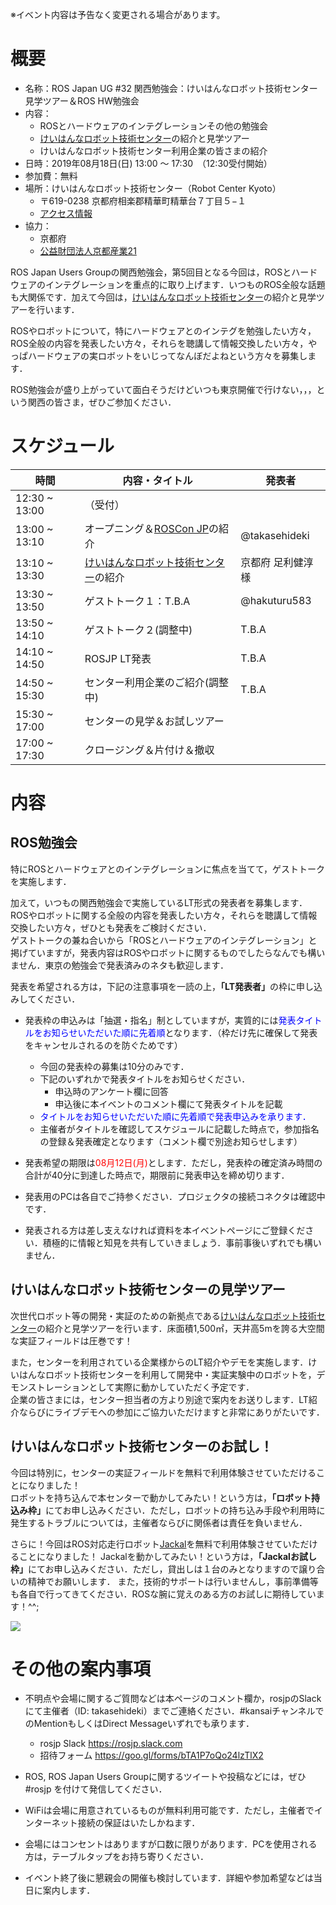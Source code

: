 ※イベント内容は予告なく変更される場合があります。

# 概要

- 名称：ROS Japan UG #32 関西勉強会：けいはんなロボット技術センター見学ツアー＆ROS HW勉強会
- 内容：
    - ROSとハードウェアのインテグレーションその他の勉強会
    - [けいはんなロボット技術センター](https://www.pref.kyoto.jp/sangyo-sien/robotcenterkyoto.html)の紹介と見学ツアー
    - けいはんなロボット技術センター利用企業の皆さまの紹介
- 日時：2019年08月18日(日) 13:00 〜 17:30　（12:30受付開始）
- 参加費：無料
- 場所：けいはんなロボット技術センター（Robot Center Kyoto）
    - 〒619-0238 京都府相楽郡精華町精華台７丁目５−１
    - [アクセス情報](https://www.pref.kyoto.jp/sangyo-sien/robotcenterkyotoaccess.html)
- 協力：
    - 京都府
    - [公益財団法人京都産業21](https://www.ki21.jp/)

ROS Japan Users Groupの関西勉強会，第5回目となる今回は，ROSとハードウェアのインテグレーションを重点的に取り上げます．いつものROS全般な話題も大関係です．加えて今回は，[けいはんなロボット技術センター](https://www.pref.kyoto.jp/sangyo-sien/robotcenterkyoto.html)の紹介と見学ツアーを行います．

ROSやロボットについて，特にハードウェアとのインテグを勉強したい方々，ROS全般の内容を発表したい方々，それらを聴講して情報交換したい方々，やっぱハードウェアの実ロボットをいじってなんぼだよねという方々を募集します．

ROS勉強会が盛り上がっていて面白そうだけどいつも東京開催で行けない，，，という関西の皆さま，ぜひご参加ください．

# スケジュール

| 時間 | 内容・タイトル | 発表者 |
|------|------|------|
| 12:30 ~ 13:00 | （受付） | |
| 13:00 ~ 13:10 | オープニング＆[ROSCon JP](http://roscon.jp)の紹介 | @takasehideki |
| 13:10 ~ 13:30 | [けいはんなロボット技術センター](https://www.pref.kyoto.jp/sangyo-sien/robotcenterkyoto.html)の紹介 | 京都府 足利健淳様 |
| 13:30 ~ 13:50 | ゲストトーク１：T.B.A | @hakuturu583 |
| 13:50 ~ 14:10 | ゲストトーク２(調整中) | T.B.A |
| 14:10 ~ 14:50 | ROSJP LT発表 | T.B.A |
| 14:50 ~ 15:30 | センター利用企業のご紹介(調整中) | T.B.A |
| 15:30 ~ 17:00 | センターの見学＆お試しツアー | |
| 17:00 ~ 17:30 | クロージング＆片付け＆撤収 | |

# 内容

## ROS勉強会

特にROSとハードウェアとのインテグレーションに焦点を当てて，ゲストトークを実施します．

加えて，いつもの関西勉強会で実施しているLT形式の発表者を募集します．  
ROSやロボットに関する全般の内容を発表したい方々，それらを聴講して情報交換したい方々，ぜひとも発表をご検討ください．  
ゲストトークの兼ね合いから「ROSとハードウェアのインテグレーション」と掲げていますが，発表内容はROSやロボットに関するものでしたらなんでも構いません．東京の勉強会で発表済みのネタも歓迎します．

発表を希望される方は，下記の注意事項を一読の上，<b>「LT発表者」</b>の枠に申し込みしてください．

- 発表枠の申込みは「抽選・指名」制としていますが，実質的には<font color="blue">発表タイトルをお知らせいただいた順に先着順</font>となります．（枠だけ先に確保して発表をキャンセルされるのを防ぐためです）
    - 今回の発表枠の募集は10分のみです．
    - 下記のいずれかで発表タイトルをお知らせください．
        - 申込時のアンケート欄に回答
        - 申込後に本イベントのコメント欄にて発表タイトルを記載
    - <font color="blue">タイトルをお知らせいただいた順に先着順で発表申込みを承ります．</font>
    - 主催者がタイトルを確認してスケジュールに記載した時点で，参加指名の登録＆発表確定となります（コメント欄で別途お知らせします）
- 発表希望の期限は<font color="red">08月12日(月)</font>とします．ただし，発表枠の確定済み時間の合計が40分に到達した時点で，期限前に発表申込を締め切ります．

- 発表用のPCは各自でご持参ください．プロジェクタの接続コネクタは確認中です．
- 発表される方は差し支えなければ資料を本イベントページにご登録ください．積極的に情報と知見を共有していきましょう．事前事後いずれでも構いません．


## けいはんなロボット技術センターの見学ツアー

次世代ロボット等の開発・実証のための新拠点である[けいはんなロボット技術センター](https://www.pref.kyoto.jp/sangyo-sien/robotcenterkyoto.html)の紹介と見学ツアーを行います．床面積1,500㎡，天井高5mを誇る大空間な実証フィールドは圧巻です！

また，センターを利用されている企業様からのLT紹介やデモを実施します．けいはんなロボット技術センターを利用して開発中・実証実験中のロボットを，デモンストレーションとして実際に動かしていただく予定です．  
企業の皆さまには，センター担当者の方より別途で案内をお送りします．LT紹介ならびにライブデモへの参加にご協力いただけますと非常にありがたいです．

## けいはんなロボット技術センターのお試し！

今回は特別に，センターの実証フィールドを無料で利用体験させていただけることになりました！  
ロボットを持ち込んで本センターで動かしてみたい！という方は，<b>「ロボット持込み枠」</b>にてお申し込みください．ただし，ロボットの持ち込み手段や利用時に発生するトラブルについては，主催者ならびに関係者は責任を負いません．

さらに！今回はROS対応走行ロボット[Jackal](http://wiki.ros.org/Robots/Jackal)を無料で利用体験させていただけることになりました！
Jackalを動かしてみたい！という方は，<b>「Jackalお試し枠」</b>にてお申し込みください．ただし，貸出しは１台のみとなりますので譲り合いの精神でお願いします．
また，技術的サポートは行いませんし，事前準備等も各自で行ってきてください．ROSな腕に覚えのある方のお試しに期待しています！^^;


![](https://www.pref.kyoto.jp/sangyo-sien/images/robocenjackal.jpg)



# その他の案内事項

- 不明点や会場に関するご質問などは本ページのコメント欄か，rosjpのSlackにて主催者（ID: takasehideki）までご連絡ください．#kansaiチャンネルでのMentionもしくはDirect Messageいずれでも承ります．
    - rosjp Slack https://rosjp.slack.com
    - 招待フォーム https://goo.gl/forms/bTA1P7oQo24lzTlX2

- ROS, ROS Japan Users Groupに関するツイートや投稿などには，ぜひ #rosjp を付けて発信してください．

- WiFiは会場に用意されているものが無料利用可能です．ただし，主催者でインターネット接続の保証はいたしかねます．
- 会場にはコンセントはありますが口数に限りがあります．PCを使用される方は，テーブルタップをお持ち寄りください．

- イベント終了後に懇親会の開催も検討しています．詳細や参加希望などは当日に案内します．

